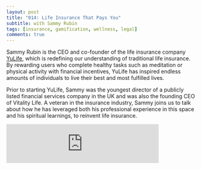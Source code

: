 ```yaml
---
layout: post
title: "014: Life Insurance That Pays You"
subtitle: with Sammy Rubin
tags: [insurance, gamification, wellness, legal]
comments: true
---
```


Sammy Rubin is the CEO and co-founder of the life insurance company [YuLife](https://www.yulife.com/), which is redefining our understanding of traditional life insurance. By rewarding users who complete healthy tasks such as meditation or physical activity with financial incentives, YuLife has inspired endless amounts of individuals to live their best and most fulfilled lives.

Prior to starting YuLife, Sammy was the youngest director of a publicly listed financial services company in the UK and was also the founding CEO of Vitality Life. A veteran in the insurance industry, Sammy joins us to talk about how he has leveraged both his professional experience in this space and his spiritual learnings, to reinvent life insurance.

<iframe src="https://anchor.fm/herethefuture/embed/episodes/014-Life-Insurance-That-Pays-You---Sammy-Rubin-ep396o" height="102px" width="400px" frameborder="0" scrolling="no"></iframe>